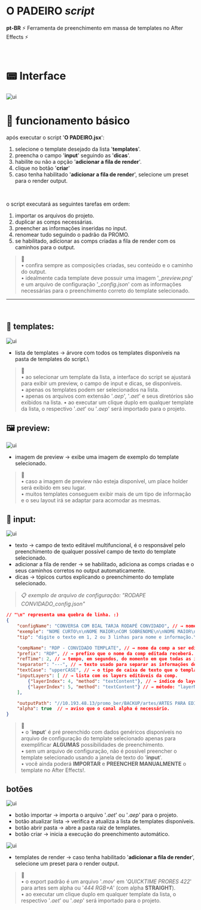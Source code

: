 # O PADEIRO *script*

**pt-BR** ⚡ Ferramenta de preenchimento em massa de templates no After Effects ⚡

<br/>

# 📟 Interface
![ui](images/o_padeiro_ui.png)

# 📌 funcionamento básico

após executar o script '**O PADEIRO.jsx**':
1. selecione o template desejado da lista '**templates**'.
2. preencha o campo '**input**' seguindo as '**dicas**'.
3. habilite ou não a opção '**adicionar a fila de render**'.
4. clique no botão '**criar**'
5. caso tenha habilitado '**adicionar a fila de render**', selecione um preset para o render output.

<br/>

o script executará as seguintes tarefas em ordem:
1. importar os arquivos do projeto.
2. duplicar as comps necessárias.
3. preencher as informações inseridas no input.
4. renomear tudo seguindo o padrão da PROMO.
5. se habilitado, adicionar as comps criadas a fila de render com os caminhos para o output.

> 🚩\
> • confira sempre as composições criadas, seu conteúdo e o caminho do output.\
> • idealmente cada template deve possuir uma imagem '*_preview.png*' e um arquivo de configuração '*_config.json*' com as informações necessárias para o preenchimento correto do template selecionado.

---

  <br/>

## 📑 templates:
![ui](images/templates_ui.png)

- lista de templates → árvore com todos os templates disponíveis na pasta de templates do script.\

> 🚩\
> • ao selecionar um template da lista, a interface do script se ajustará para exibir um preview, o campo de input e dicas, se disponíveis.\
> • apenas os templates podem ser selecionados na lista.\
> • apenas os arquivos com extensão '*.aep*', '*.aet*' e seus diretórios são exibidos na lista.
> • ao executar um clique duplo em qualquer template da lista, o respectivo '*.aet*' ou '*.aep*' será importado para o projeto.

## 🖼️ preview:
![ui](images/preview_ui.png)

- imagem de preview → exibe uma imagem de exemplo do template selecionado.

> 🚩\
> • caso a imagem de preview não esteja disponível, um place holder será exibido em seu lugar.\
> • muitos templates conseguem exibir mais de um tipo de informação e o seu layout irá se adaptar para acomodar as mesmas.

## 📝 input:
![ui](images/input_ui.png)

- texto → campo de texto editável multifuncional, é o responsável pelo preenchimento de qualquer possível campo de texto do template selecionado.
- adicionar a fila de render → se habilitado, adiciona as comps criadas e o seus caminhos corretos no output automaticamente.
- dicas → tópicos curtos explicando o preenchimento do template selecionado.

> 📋 *exemplo de arquivo de configuração:* *"RODAPE CONVIDADO_config.json"*

```json
// "\n" representa uma quebra de linha. :)
{
	"configName": "CONVERSA COM BIAL TARJA RODAPÉ CONVIDADO", // → nome da configuração
	"exemple": "NOME CURTO\n\nNOME MAIOR\nCOM SOBRENOME\n\nNOME MAIOR\nCOM SOBRENOME\n---\nINFORMAÇÃO", // → texto preenchido de exemplo na janela de texto do input
	"tip": "digite o texto em 1, 2 ou 3 linhas para nome e informação.\n\nuse 1 linha com '---' para separar nome e informação.\n\nuse 1 linha vazia para separar mais de 1 versão do mesmo template selecionado.\n\nuse os controles nos efeitos do layer 'ctrl'.", // → texto com as dicas de preenchimento

	"compName": "RDP - CONVIDADO TEMPLATE", // → nome da comp a ser editada.
	"prefix": "RDP", // → prefixo que o nome da comp editada receberá.
	"refTime": 2, // → tempo, em segundos, do momento em que todas as infos preenchidas estão visíveis na comp.
	"separator": "---", // → texto usado para separar as informações de tipos diferentes.
	"textCase": "upperCASE", // → o tipo de caixa de texto que o template deve receber: "upperCASE", "lowerCase" ou "titleCase".
	"inputLayers": [ // → lista com os layers editáveis da comp.
		{"layerIndex": 4, "method": "textContent"}, // → índice do layer: 1, 2, 3, etc.
		{"layerIndex": 5, "method": "textContent"} // → método: "layerName" renomeia o layer ou "textContent" preenche o conteúdo de um layer de texto.
	],

	"outputPath": "//10.193.48.13/promo_ber/BACKUP/artes/ARTES PARA EDICAO/CONVERSA COM BIAL/CONVIDADOS", // → caminho padrão do output.
	"alpha": true  // → aviso que o canal alpha é necessário.
}
```
> 🚩\
> • o '**input**' é pré preenchido com dados genéricos disponíveis no arquivo de configuração do template selecionado apenas para exemplificar **ALGUMAS** possibilidades de preenchimento.\
> • sem um arquivo de configuração, não é possível preencher o template selecionado usando a janela de texto do '**input**'.\
> • você ainda poderá **IMPORTAR** e **PREENCHER MANUALMENTE** o template no After Effects!.

## botões
![ui](images/botoes_ui.png)

- botão importar → importa o arquivo '*.aet*' ou '*.aep*' para o projeto.
- botão atualizar lista → verifica e atualiza a lista de templates disponíveis.
- botão abrir pasta → abre a pasta raiz de templates.
- botão criar → inicia a execução do preenchimento automático.

![ui](images/render_ui.png)

- templates de render → caso tenha habilitado '**adicionar a fila de render**', selecione um preset para o render output.

> 🚩\
> • o export padrão é um arquivo '*.mov*' em '*QUICKTIME PRORES 422*' para artes sem alpha ou '*444 RGB+A*' (com alpha **STRAIGHT**).\
> • ao executar um clique duplo em qualquer template da lista, o respectivo '*.aet*' ou '*.aep*' será importado para o projeto.